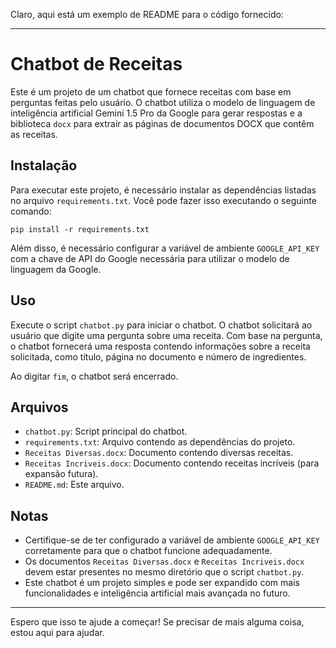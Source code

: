 Claro, aqui está um exemplo de README para o código fornecido:

---

# Chatbot de Receitas

Este é um projeto de um chatbot que fornece receitas com base em perguntas feitas pelo usuário. O chatbot utiliza o modelo de linguagem de inteligência artificial Gemini 1.5 Pro da Google para gerar respostas e a biblioteca `docx` para extrair as páginas de documentos DOCX que contêm as receitas.

## Instalação

Para executar este projeto, é necessário instalar as dependências listadas no arquivo `requirements.txt`. Você pode fazer isso executando o seguinte comando:

```
pip install -r requirements.txt
```

Além disso, é necessário configurar a variável de ambiente `GOOGLE_API_KEY` com a chave de API do Google necessária para utilizar o modelo de linguagem da Google.

## Uso

Execute o script `chatbot.py` para iniciar o chatbot. O chatbot solicitará ao usuário que digite uma pergunta sobre uma receita. Com base na pergunta, o chatbot fornecerá uma resposta contendo informações sobre a receita solicitada, como título, página no documento e número de ingredientes.

Ao digitar `fim`, o chatbot será encerrado.

## Arquivos

- `chatbot.py`: Script principal do chatbot.
- `requirements.txt`: Arquivo contendo as dependências do projeto.
- `Receitas Diversas.docx`: Documento contendo diversas receitas.
- `Receitas Incriveis.docx`: Documento contendo receitas incríveis (para expansão futura).
- `README.md`: Este arquivo.

## Notas

- Certifique-se de ter configurado a variável de ambiente `GOOGLE_API_KEY` corretamente para que o chatbot funcione adequadamente.
- Os documentos `Receitas Diversas.docx` e `Receitas Incriveis.docx` devem estar presentes no mesmo diretório que o script `chatbot.py`.
- Este chatbot é um projeto simples e pode ser expandido com mais funcionalidades e inteligência artificial mais avançada no futuro.

---

Espero que isso te ajude a começar! Se precisar de mais alguma coisa, estou aqui para ajudar.
